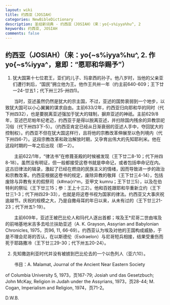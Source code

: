 ```yaml
---
layout: wiki
title: 约西亚（JOSIAH）
categories: NewBibleDictionary
description: 圣经新词典 - 约西亚（JOSIAH）（来：yo{~s%iyya%hu^, 2
keywords: 约西亚, JOSIAH
comments: false
---
```


## 约西亚（JOSIAH）（来：yo{~s%iyya%hu^, 2. 作 yo{~s%iyya^，意即：“愿耶和华赐予”）

1. 犹大国第十七位君王，亚们的儿子、玛拿西的孙子。他八岁时，当他的父亲亚们遭行刺后，“国民”拥立他为王。他作王共卅一年（约主前640-609；王下廿一24-廿五1；代下卅三25-卅四1)。

　　当时，亚述虽然仍然是犹大的宗主国，不过，亚述的国势衰弱到一个地步，以致犹大国可以小心翼翼的谋求自由。主前633/2年，约西亚归向耶和华的同时（代下卅四32），也是要脱离亚述强加于犹大的辖制，摒弃亚述的神祇。主前629/8年，亚述巴尼帕年纪老迈，约西亚于是得以脱离亚述，并扫除国内残余的异教崇祀习俗（代下卅四3下-5）。（约西亚肯定已经从日渐衰弱的亚述人手中，夺回犹大的控制权）。约西亚不但在犹大国这样行，且将他的宗教改革伸展至以色列境内（代下卅四6-7）。这段宗教改革和政治解放时期，又孕育出伟大的先知耶利米。他在这段时期的一年之后出现（耶一2）。

　　主前622/1年，“律法书”在修葺圣殿的时候被发现（王下廿二8-10；代下卅四8-18）。虽然没有明证，但一般都接受这卷书就是申命记，或者包括申命记在内。这古旧律法的辑录，激起了已经在燃烧的民族主义的情绪，因而导致进一步的政治和宗教改革。约西亚根据这卷书的规定，废除异教的敬拜（王下廿三4-14），包括废除与异教有关的假祭司（k#ma{ri^m，亚甲文 kumru；王下廿三5），以及在伯特利的祭坛（王下廿三15；参：王上十三2）。他和百姓跟耶和华重新立约（王下廿三1-3；代下卅四29-33），也就是将这卷书视为国家的律法。约西亚又大事庆祝逾越节。庆祝的规模之大，乃是自撒母耳的年日以来，从未有过的（王下廿三21-23；代下卅五1-19）。

　　主前609年，亚述王被巴比伦人和玛代人逐出首都；埃及王*尼哥二世由埃及的前哨基地米吉多去哈兰扶助亚述（A. K. Grayson, Assyrian and Babylonian Chronicles, 1975，页96, 11, 66-69）。约西亚认为埃及对他的王国构成威胁，于是不理会尼哥的否认，在以斯德伦（Esdraelon）与尼哥短兵相接，结果受重伤而死于耶路撒冷（王下廿三29-30；代下卅五20-24）。

2. 先知撒迦利亚时代并没有被掳到巴比伦去的一个以色列人（亚六10）。

　　书目：A. Malamat, Journal of the Ancient Near Eastern Society

of Columbia University 5, 1973，页167-79; Josiah und das Gesetzbuch; John McKay, Religion in Judah under the Assyrians, 1973，页28-44; M. Cogan, Imperialism and Religion, 1974，页71-2。

D.W.B.









